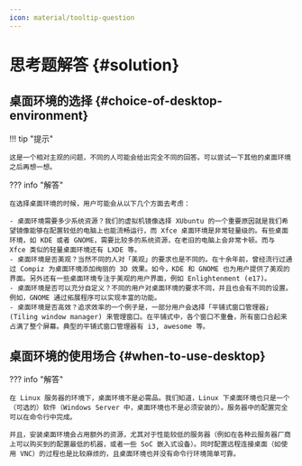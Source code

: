 ```yaml
---
icon: material/tooltip-question
---
```


# 思考题解答 {#solution}

## 桌面环境的选择 {#choice-of-desktop-environment}

!!! tip "提示"

    这是一个相对主观的问题，不同的人可能会给出完全不同的回答。可以尝试一下其他的桌面环境之后再想一想。

??? info "解答"

    在选择桌面环境的时候，用户可能会从以下几个方面去考虑：

    - 桌面环境需要多少系统资源？我们的虚拟机镜像选择 XUbuntu 的一个重要原因就是我们希望镜像能够在配置较低的电脑上也能流畅运行，而 Xfce 桌面环境是非常轻量级的。有些桌面环境，如 KDE 或者 GNOME，需要比较多的系统资源，在老旧的电脑上会非常卡顿。而与 Xfce 类似的轻量桌面环境还有 LXDE 等。
    - 桌面环境是否美观？当然不同的人对「美观」的要求也是不同的。在十余年前，曾经流行过通过 Compiz 为桌面环境添加绚丽的 3D 效果。如今，KDE 和 GNOME 也为用户提供了美观的界面。另外还有一些桌面环境专注于美观的用户界面，例如 Enlightenment (e17)。
    - 桌面环境是否可以充分自定义？不同的用户对桌面环境的要求不同，并且也会有不同的设置。例如，GNOME 通过拓展程序可以实现丰富的功能。
    - 桌面环境是否高效？追求效率的一个例子是，一部分用户会选择「平铺式窗口管理器」(Tiling window manager) 来管理窗口。在平铺式中，各个窗口不重叠，所有窗口合起来占满了整个屏幕。典型的平铺式窗口管理器有 i3, awesome 等。

## 桌面环境的使用场合 {#when-to-use-desktop}

??? info "解答"

    在 Linux 服务器的环境下，桌面环境不是必需品。我们知道，Linux 下桌面环境也只是一个（可选的）软件（Windows Server 中，桌面环境也不是必须安装的）。服务器中的配置完全可以在命令行中完成。

    并且，安装桌面环境会占用额外的资源，尤其对于性能较低的服务器（例如在各种云服务器厂商上可以购买到的配置最低的机器，或者一些 SoC 嵌入式设备）。同时配置远程连接桌面（如使用 VNC）的过程也是比较麻烦的，且桌面环境也并没有命令行环境简单可靠。
